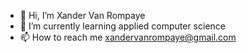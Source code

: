 - 👋 Hi, I’m Xander Van Rompaye
- 🌱 I’m currently learning applied computer science
- 📫 How to reach me
xandervanrompaye@gmail.com

